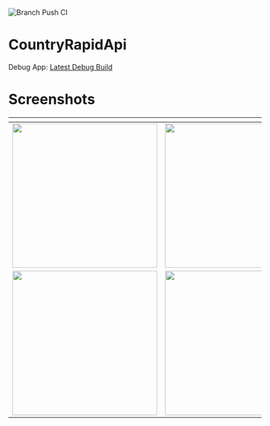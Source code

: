 ![Branch Push CI](https://github.com/adityastic/CountryRapidApi/workflows/Branch%20Push%20CI/badge.svg)

# CountryRapidApi

Debug App: [Latest Debug Build](https://github.com/adityastic/CountryRapidApi/raw/apk/app-debug.apk)

# Screenshots

| <!-- -->    | <!-- -->    | <!-- -->    |
|-------------|-------------|-------------|
| <img src="https://user-images.githubusercontent.com/11988517/77303243-8784dd00-6cea-11ea-89c0-bd1b4eafeccd.jpg" width="288" /> | <img src="https://user-images.githubusercontent.com/11988517/77303250-89e73700-6cea-11ea-99e7-ce7572a67e2c.jpg" width="288" /> | <img src="https://user-images.githubusercontent.com/11988517/77303249-894ea080-6cea-11ea-90ea-789df7614c6e.jpg" width="288" /> |
| <img src="https://user-images.githubusercontent.com/11988517/77303252-8a7fcd80-6cea-11ea-986d-21ae1809af93.jpg" width="288" />| <img src="https://user-images.githubusercontent.com/11988517/77303255-8b186400-6cea-11ea-982c-3f46806927cc.jpg" width="288" /> | <img src="https://user-images.githubusercontent.com/11988517/77303258-8bb0fa80-6cea-11ea-871d-5c44756a0eda.jpg" width="288" /> |

